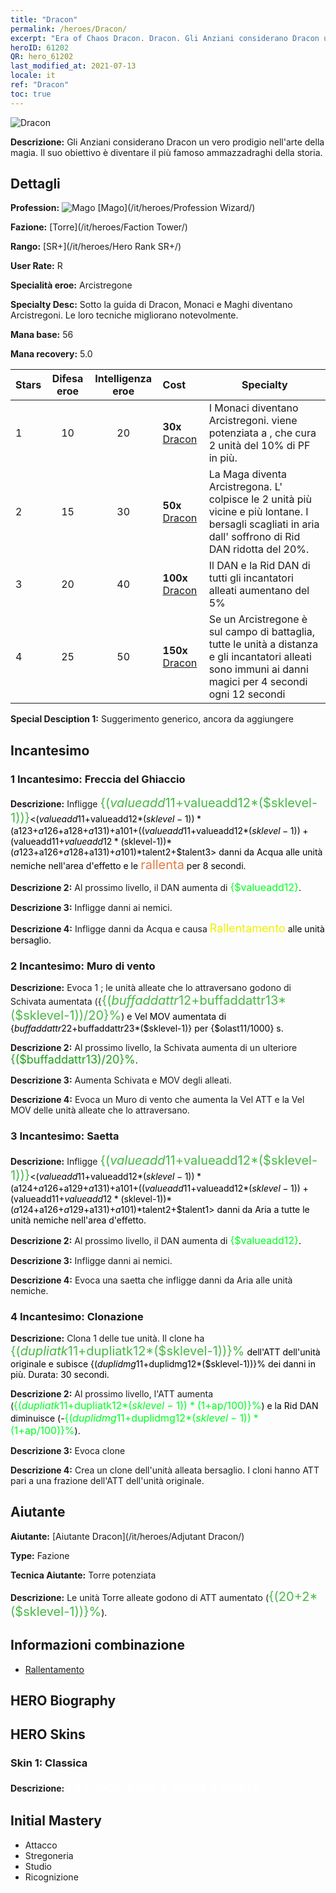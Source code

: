 ```yaml
---
title: "Dracon"
permalink: /heroes/Dracon/
excerpt: "Era of Chaos Dracon. Dracon. Gli Anziani considerano Dracon un vero prodigio nell'arte della magia. Il suo obiettivo è diventare il più famoso ammazzadraghi della storia."
heroID: 61202
QR: hero_61202
last_modified_at: 2021-07-13
locale: it
ref: "Dracon"
toc: true
---
```

  ![Dracon](/images/h/h_Dracon.jpg)

 **Descrizione:** Gli Anziani considerano Dracon un vero prodigio nell'arte della magia. Il suo obiettivo è diventare il più famoso ammazzadraghi della storia.
## Dettagli
 **Profession:** ![Mago](/images/h/h_prof_15.png)  [Mago](/it/heroes/Profession Wizard/)

 **Fazione:** [Torre](/it/heroes/Faction Tower/)

 **Rango:** [SR+](/it/heroes/Hero Rank SR+/)

 **User Rate:** R

 **Specialità eroe:** Arcistregone

 **Specialty Desc:** Sotto la guida di Dracon, Monaci e Maghi diventano Arcistregoni. Le loro tecniche migliorano notevolmente.

 **Mana base:** 56

 **Mana recovery:** 5.0


  | Stars | Difesa eroe | Intelligenza eroe | Cost |     Specialty     |
  |---------|:---------------:|:---------------:|:--|--------------------|
  |    1    | 10 | 20 | **30x** [Dracon](/ItemsIT/her_387/) | I Monaci diventano Arcistregoni. <Preghiera> viene potenziata a <Preghiera abile>, che cura 2 unità del 10% di PF in più. |
  |    2    | 15 | 30 | **50x** [Dracon](/ItemsIT/her_387/) | La Maga diventa Arcistregona. L'<Uragano> colpisce le 2 unità più vicine e più lontane. I bersagli scagliati in aria dall'<Uragano> soffrono di Rid DAN ridotta del 20%. |
  |    3    | 20 | 40 | **100x** [Dracon](/ItemsIT/her_387/) | Il DAN e la Rid DAN di tutti gli incantatori alleati aumentano del 5% |
  |    4    | 25 | 50 | **150x** [Dracon](/ItemsIT/her_387/) | Se un Arcistregone è sul campo di battaglia, tutte le unità a distanza e gli incantatori alleati sono immuni ai danni magici per 4 secondi ogni 12 secondi |

 **Special Desciption 1:** Suggerimento generico, ancora da aggiungere

## Incantesimo
### 1 Incantesimo: Freccia del Ghiaccio
 **Descrizione:** Infligge <span style="color: #48b946;font-size:20px">{($valueadd11+$valueadd12*($sklevel-1))}</span><span style="color: black"><($valueadd11+$valueadd12*($sklevel-1))*($a123+$a126+$a128+$a131)+$a101+(($valueadd11+$valueadd12*($sklevel-1))+($valueadd11+$valueadd12*($sklevel-1))*($a123+$a126+$a128+$a131)+$a101)*$talent2+$talent3> danni da Acqua alle unità nemiche nell'area d'effetto e le <span style="color: #e07c44;font-size:20px">rallenta</span><span style="color: black"> per 8 secondi.

 **Descrizione 2:** Al prossimo livello, il DAN aumenta di <span style="color: #00ff22;font-size:16px">{$valueadd12}</span><span style="color: black">.

 **Descrizione 3:** Infligge danni ai nemici.

 **Descrizione 4:** Infligge danni da Acqua e causa <span style="color: #f0f000;font-size:18px">Rallentamento</span><span style="color: black"> alle unità bersaglio.

### 2 Incantesimo: Muro di vento
 **Descrizione:** Evoca 1 <Muro di vento>; le unità alleate che lo attraversano godono di Schivata aumentata ({<span style="color: #48b946;font-size:20px">{($buffaddattr12+$buffaddattr13*($sklevel-1))/20}%</span><span style="color: black">) e Vel MOV aumentata di {$buffaddattr22+$buffaddattr23*($sklevel-1)} per {$olast11/1000} s.

 **Descrizione 2:** Al prossimo livello, la Schivata aumenta di un ulteriore <span style="color: #1ca216;font-size:18px">{($buffaddattr13)/20}%</span><span style="color: black">.

 **Descrizione 3:** Aumenta Schivata e MOV degli alleati.

 **Descrizione 4:** Evoca un Muro di vento che aumenta la Vel ATT e la Vel MOV delle unità alleate che lo attraversano.

### 3 Incantesimo: Saetta
 **Descrizione:** Infligge <span style="color: #48b946;font-size:20px">{($valueadd11+$valueadd12*($sklevel-1))}</span><span style="color: black"><($valueadd11+$valueadd12*($sklevel-1))*($a124+$a126+$a129+$a131)+$a101+(($valueadd11+$valueadd12*($sklevel-1))+($valueadd11+$valueadd12*($sklevel-1))*($a124+$a126+$a129+$a131)+$a101)*$talent2+$talent1> danni da Aria a tutte le unità nemiche nell'area d'effetto.

 **Descrizione 2:** Al prossimo livello, il DAN aumenta di <span style="color: #00ff22;font-size:16px">{$valueadd12}</span><span style="color: black">.

 **Descrizione 3:** Infligge danni ai nemici.

 **Descrizione 4:** Evoca una saetta che infligge danni da Aria alle unità nemiche.

### 4 Incantesimo: Clonazione
 **Descrizione:** Clona 1 delle tue unità. Il clone ha <span style="color: #48b946;font-size:20px">{($dupliatk11+$dupliatk12*($sklevel-1))}%</span><span style="color: black"> dell'ATT dell'unità originale e subisce {($duplidmg11+$duplidmg12*($sklevel-1))}% dei danni in più. Durata: 30 secondi.

 **Descrizione 2:** Al prossimo livello, l'ATT aumenta (<span style="color: #00ff22;font-size:16px">{($dupliatk11+$dupliatk12*($sklevel-1))*(1+$ap/100)}%</span><span style="color: black">) e la Rid DAN diminuisce (-<span style="color: #00ff22;font-size:16px">{($duplidmg11+$duplidmg12*($sklevel-1))*(1+$ap/100)}%</span><span style="color: black">).

 **Descrizione 3:** Evoca clone

 **Descrizione 4:** Crea un clone dell'unità alleata bersaglio. I cloni hanno ATT pari a una frazione dell'ATT dell'unità originale.


## Aiutante

 **Aiutante:**  [Aiutante Dracon](/it/heroes/Adjutant Dracon/) 

 **Type:**  Fazione 

 **Tecnica Aiutante:**  Torre potenziata 

 **Descrizione:** Le unità Torre alleate godono di ATT aumentato (<span style="color: #48b946;font-size:20px">{(20+2*($sklevel-1))}%</span><span style="color: black">).

## Informazioni combinazione

* [Rallentamento](/it/combination/Rallentamento/) 

## HERO Biography

## HERO Skins
### Skin 1: **Classica**

 **Descrizione:** <span style="color: #ffffff;font-size:20px">La conoscenza è magia e potere!</span>



## Initial Mastery
   - Attacco
   - Stregoneria
   - Studio
   - Ricognizione
